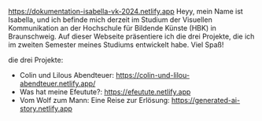 https://dokumentation-isabella-vk-2024.netlify.app
 Heyy, mein Name ist Isabella, und ich befinde mich derzeit im Studium der Visuellen Kommunikation an der Hochschule für Bildende Künste (HBK) in Braunschweig. Auf dieser Webseite präsentiere ich die drei Projekte, die ich im zweiten Semester meines Studiums entwickelt habe. Viel Spaß!

 die drei Projekte: 
 - Colin und Lilous Abendteuer: https://colin-und-lilou-abendteuer.netlify.app/
 - Was hat meine Efeutute?: https://efeutute.netlify.app
 - Vom Wolf zum Mann: Eine Reise zur Erlösung: https://generated-ai-story.netlify.app
